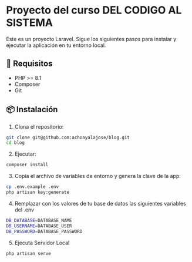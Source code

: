 # Proyecto del curso DEL CODIGO AL SISTEMA

Este es un proyecto Laravel. Sigue los siguientes pasos para instalar y ejecutar la aplicación en tu entorno local.

## 🚀 Requisitos

- PHP >= 8.1
- Composer
- Git

## 📦 Instalación

1. Clona el repositorio:

```bash
git clone git@github.com:achoayalajose/blog.git
cd blog
```

2. Ejecutar:

```bash
composer install
```

3. Copia el archivo de variables de entorno y genera la clave de la app:
```bash
cp .env.example .env
php artisan key:generate
```

4. Remplazar con los valores de tu base de datos las siguientes variables del .env
```bash
DB_DATABASE=DATABASE_NAME
DB_USERNAME=DATABASE_USER
DB_PASSWORD=DATABASE_PASSWORD
```

5. Ejecuta Servidor Local
```bash
php artisan serve
```